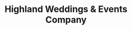 ---
title: "Highland Weddings & Events Company"
url: /elgin/highland-weddings-and-events-company/
shop: gift
---